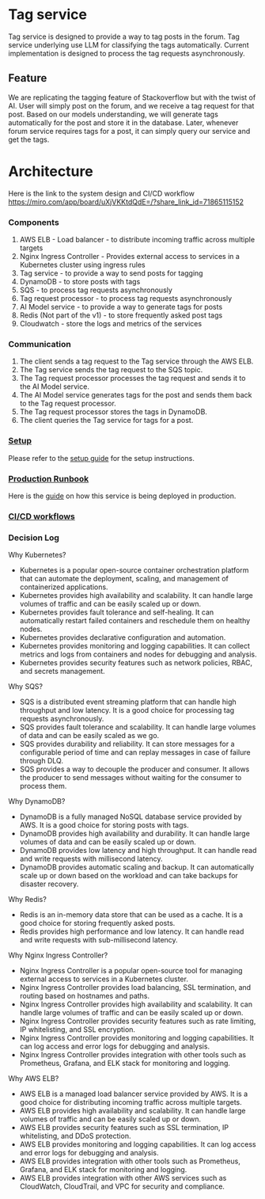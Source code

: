 # Tag service
Tag service is designed to provide a way to tag posts in the forum. Tag service underlying use LLM for classifying the tags automatically.
Current implementation is designed to process the tag requests asynchronously. 

## Feature
We are replicating the tagging feature of Stackoverflow but with the twist of AI.
User will simply post on the forum, and we receive a tag request for that post. Based on our models understanding, we will generate tags automatically for the post and store it in the database.
Later, whenever forum service requires tags for a post, it can simply query our service and get the tags.

# Architecture
Here is the link to the system design and CI/CD workflow
https://miro.com/app/board/uXjVKKtdQdE=/?share_link_id=71865115152

### Components
1. AWS ELB - Load balancer - to distribute incoming traffic across multiple targets
2. Nginx Ingress Controller - Provides external access to services in a Kubernetes cluster using ingress rules
3. Tag service - to provide a way to send posts for tagging
4. DynamoDB - to store posts with tags
5. SQS - to process tag requests asynchronously
6. Tag request processor - to process tag requests asynchronously
7. AI Model service - to provide a way to generate tags for posts
8. Redis (Not part of the v1) - to store frequently asked post tags
9. Cloudwatch - store the logs and metrics of the services

### Communication
1. The client sends a tag request to the Tag service through the AWS ELB.
2. The Tag service sends the tag request to the SQS topic.
3. The Tag request processor processes the tag request and sends it to the AI Model service.
4. The AI Model service generates tags for the post and sends them back to the Tag request processor.
5. The Tag request processor stores the tags in DynamoDB.
6. The client queries the Tag service for tags for a post.

### [Setup](SETUP.md)  

Please refer to the [setup guide](SETUP.md) for the setup instructions.


### [Production Runbook](ProductionDeploymentRunbook.md)
Here is the [guide](ProductionDeploymentRunbook.md) on how this service is being deployed in production.

### [CI/CD workflows](Workflow.md)
### Decision Log
Why Kubernetes?
- Kubernetes is a popular open-source container orchestration platform that can automate the deployment, scaling, and management of containerized applications.
- Kubernetes provides high availability and scalability. It can handle large volumes of traffic and can be easily scaled up or down.
- Kubernetes provides fault tolerance and self-healing. It can automatically restart failed containers and reschedule them on healthy nodes.
- Kubernetes provides declarative configuration and automation.
- Kubernetes provides monitoring and logging capabilities. It can collect metrics and logs from containers and nodes for debugging and analysis.
- Kubernetes provides security features such as network policies, RBAC, and secrets management. 

Why SQS?
- SQS is a distributed event streaming platform that can handle high throughput and low latency. It is a good choice for processing tag requests asynchronously.
- SQS provides fault tolerance and scalability. It can handle large volumes of data and can be easily scaled as we go.
- SQS provides durability and reliability. It can store messages for a configurable period of time and can replay messages in case of failure through DLQ.
- SQS provides a way to decouple the producer and consumer. It allows the producer to send messages without waiting for the consumer to process them.

Why DynamoDB?
- DynamoDB is a fully managed NoSQL database service provided by AWS. It is a good choice for storing posts with tags.
- DynamoDB provides high availability and durability. It can handle large volumes of data and can be easily scaled up or down.
- DynamoDB provides low latency and high throughput. It can handle read and write requests with millisecond latency.
- DynamoDB provides automatic scaling and backup. It can automatically scale up or down based on the workload and can take backups for disaster recovery.

Why Redis?
- Redis is an in-memory data store that can be used as a cache. It is a good choice for storing frequently asked posts.
- Redis provides high performance and low latency. It can handle read and write requests with sub-millisecond latency.

Why Nginx Ingress Controller?
- Nginx Ingress Controller is a popular open-source tool for managing external access to services in a Kubernetes cluster.
- Nginx Ingress Controller provides load balancing, SSL termination, and routing based on hostnames and paths.
- Nginx Ingress Controller provides high availability and scalability. It can handle large volumes of traffic and can be easily scaled up or down.
- Nginx Ingress Controller provides security features such as rate limiting, IP whitelisting, and SSL encryption.
- Nginx Ingress Controller provides monitoring and logging capabilities. It can log access and error logs for debugging and analysis.
- Nginx Ingress Controller provides integration with other tools such as Prometheus, Grafana, and ELK stack for monitoring and logging.

Why AWS ELB?
- AWS ELB is a managed load balancer service provided by AWS. It is a good choice for distributing incoming traffic across multiple targets.
- AWS ELB provides high availability and scalability. It can handle large volumes of traffic and can be easily scaled up or down.
- AWS ELB provides security features such as SSL termination, IP whitelisting, and DDoS protection.
- AWS ELB provides monitoring and logging capabilities. It can log access and error logs for debugging and analysis.
- AWS ELB provides integration with other tools such as Prometheus, Grafana, and ELK stack for monitoring and logging.
- AWS ELB provides integration with other AWS services such as CloudWatch, CloudTrail, and VPC for security and compliance.
